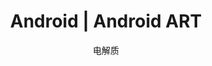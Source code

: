 ---
layout: post
title: Android | Android ART
description: JVM
author: 电解质
tag:
- android
- vm
published : false 
---